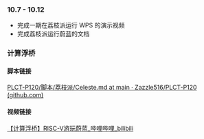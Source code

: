 ### 10.7 - 10.12

- 完成一期在荔枝派运行 WPS 的演示视频
- 完成荔枝派运行蔚蓝的文档



### 计算浮桥



#### 脚本链接

[PLCT-P120/脚本/荔枝派/Celeste.md at main · Zazzle516/PLCT-P120 (github.com)](https://github.com/Zazzle516/PLCT-P120/blob/main/脚本/荔枝派/Celeste.md) 



#### 视频链接

[【计算浮桥】RISC-V游玩蔚蓝_哔哩哔哩_bilibili](https://www.bilibili.com/video/BV1zk2GYdE6V/?spm_id_from=333.999.0.0&vd_source=def395bf81634ebee1a6e15ae3527074) 

